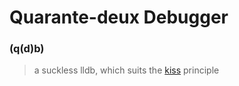 # Quarante-deux Debugger
### (q(d)b)

> a suckless lldb,
> which suits the [kiss](https://en.wikipedia.org/wiki/KISS_principle) principle

